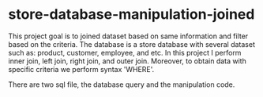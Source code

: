 # store-database-manipulation-joined

This project goal is to joined dataset based on same information and filter based on the criteria. The database is a store database with several dataset such as: product, customer, employee, and etc. In this project I perform inner join, left join, right join, and outer join. Moreover, to obtain data with specific criteria we perform syntax 'WHERE'. 

There are two sql file, the database query and the manipulation code.
